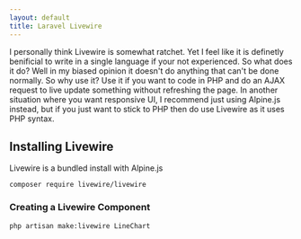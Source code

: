 ```yaml
---
layout: default
title: Laravel Livewire
---
```


<p>I personally think Livewire is somewhat ratchet. Yet I feel like it is definetly benificial to write in a single language if your not experienced. So what does it do? Well in my biased opinion it doesn't do anything that can't be done normally. So why use it? Use it if you want to code in PHP and do an AJAX request to live update something without refreshing the page. In another situation where you want responsive UI, I recommend just using Alpine.js instead, but if you just want to stick to PHP then do use Livewire as it uses PHP syntax.</p>

<h2>Installing Livewire</h2>
<p>Livewire is a bundled install with Alpine.js</p>
<div class="codesnippet-wrapper">
  <div class="line-numbers">
</div>
<pre class="codesnippet"><code>composer require livewire/livewire</code></pre></div>

<h3>Creating a Livewire Component</h3>
<div class="codesnippet-wrapper">
  <div class="line-numbers">
</div>
<pre class="codesnippet"><code>php artisan make:livewire LineChart</code></pre></div>
